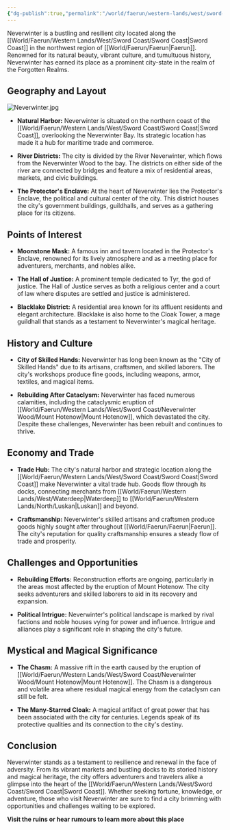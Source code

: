 ```yaml
---
{"dg-publish":true,"permalink":"/world/faerun/western-lands/west/sword-coast/neverwinter/neverwinter/"}
---
```


Neverwinter is a bustling and resilient city located along the [[World/Faerun/Western Lands/West/Sword Coast/Sword Coast\|Sword Coast]] in the northwest region of [[World/Faerun/Faerun\|Faerun]]. Renowned for its natural beauty, vibrant culture, and tumultuous history, Neverwinter has earned its place as a prominent city-state in the realm of the Forgotten Realms.
## Geography and Layout

![Neverwinter.jpg](/img/user/Images/Locations/West/Sword%20Coast/Neverwinter/Neverwinter.jpg)

- **Natural Harbor:** Neverwinter is situated on the northern coast of the [[World/Faerun/Western Lands/West/Sword Coast/Sword Coast\|Sword Coast]], overlooking the Neverwinter Bay. Its strategic location has made it a hub for maritime trade and commerce.

- **River Districts:** The city is divided by the River Neverwinter, which flows from the Neverwinter Wood to the bay. The districts on either side of the river are connected by bridges and feature a mix of residential areas, markets, and civic buildings.

- **The Protector's Enclave:** At the heart of Neverwinter lies the Protector's Enclave, the political and cultural center of the city. This district houses the city's government buildings, guildhalls, and serves as a gathering place for its citizens.

## Points of Interest

- **Moonstone Mask:** A famous inn and tavern located in the Protector's Enclave, renowned for its lively atmosphere and as a meeting place for adventurers, merchants, and nobles alike.

- **The Hall of Justice:** A prominent temple dedicated to Tyr, the god of justice. The Hall of Justice serves as both a religious center and a court of law where disputes are settled and justice is administered.

- **Blacklake District:** A residential area known for its affluent residents and elegant architecture. Blacklake is also home to the Cloak Tower, a mage guildhall that stands as a testament to Neverwinter's magical heritage.

## History and Culture

- **City of Skilled Hands:** Neverwinter has long been known as the "City of Skilled Hands" due to its artisans, craftsmen, and skilled laborers. The city's workshops produce fine goods, including weapons, armor, textiles, and magical items.

- **Rebuilding After Cataclysm:** Neverwinter has faced numerous calamities, including the cataclysmic eruption of [[World/Faerun/Western Lands/West/Sword Coast/Neverwinter Wood/Mount Hotenow\|Mount Hotenow]], which devastated the city. Despite these challenges, Neverwinter has been rebuilt and continues to thrive.

## Economy and Trade

- **Trade Hub:** The city's natural harbor and strategic location along the [[World/Faerun/Western Lands/West/Sword Coast/Sword Coast\|Sword Coast]] make Neverwinter a vital trade hub. Goods flow through its docks, connecting merchants from [[World/Faerun/Western Lands/West/Waterdeep\|Waterdeep]] to [[World/Faerun/Western Lands/North/Luskan\|Luskan]] and beyond.

- **Craftsmanship:** Neverwinter's skilled artisans and craftsmen produce goods highly sought after throughout [[World/Faerun/Faerun\|Faerun]]. The city's reputation for quality craftsmanship ensures a steady flow of trade and prosperity.

## Challenges and Opportunities

- **Rebuilding Efforts:** Reconstruction efforts are ongoing, particularly in the areas most affected by the eruption of Mount Hotenow. The city seeks adventurers and skilled laborers to aid in its recovery and expansion.

- **Political Intrigue:** Neverwinter's political landscape is marked by rival factions and noble houses vying for power and influence. Intrigue and alliances play a significant role in shaping the city's future.

## Mystical and Magical Significance

- **The Chasm:** A massive rift in the earth caused by the eruption of [[World/Faerun/Western Lands/West/Sword Coast/Neverwinter Wood/Mount Hotenow\|Mount Hotenow]]. The Chasm is a dangerous and volatile area where residual magical energy from the cataclysm can still be felt.

- **The Many-Starred Cloak:** A magical artifact of great power that has been associated with the city for centuries. Legends speak of its protective qualities and its connection to the city's destiny.

## Conclusion

Neverwinter stands as a testament to resilience and renewal in the face of adversity. From its vibrant markets and bustling docks to its storied history and magical heritage, the city offers adventurers and travelers alike a glimpse into the heart of the [[World/Faerun/Western Lands/West/Sword Coast/Sword Coast\|Sword Coast]]. Whether seeking fortune, knowledge, or adventure, those who visit Neverwinter are sure to find a city brimming with opportunities and challenges waiting to be explored.

**Visit the ruins or hear rumours to learn more about this place**